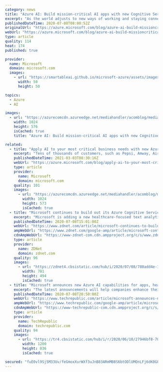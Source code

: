 ```yaml
---
category: news
title: "Azure AI: Build mission-critical AI apps with new Cognitive Services capabilities"
excerpt: "As the world adjusts to new ways of working and staying connected, we remain committed to providing Azure AI solutions to help organizations invent with purpose."
publishedDateTime: 2020-07-08T08:00:52Z
originalUrl: "https://azure.microsoft.com/blog/azure-ai-build-missioncritical-ai-apps-with-new-cognitive-services-capabilities/"
webUrl: "https://azure.microsoft.com/blog/azure-ai-build-missioncritical-ai-apps-with-new-cognitive-services-capabilities/"
type: article
quality: 114
heat: 174
published: true

provider:
  name: Microsoft
  domain: microsoft.com
  images:
    - url: "https://smartableai.github.io/microsoft-azure/assets/images/organizations/microsoft.com-50x50.jpg"
      width: 50
      height: 50

topics:
  - Azure
  - AI

images:
  - url: "https://azurecomcdn.azureedge.net/mediahandler/acomblog/media/Default/blog/6c142214-bbee-499c-bf07-e565fcbc4294.jpg"
    width: 1024
    height: 576
    isCached: true
    title: "Azure AI: Build mission-critical AI apps with new Cognitive Services capabilities"

related:
  - title: "Apply AI to your most critical business needs with new Azure AI capabilities"
    excerpt: "Tens of thousands of customers, such as Pepsi, Amway, Airbus, BBC, and Progressive Insurance are using Azure AI to deliver immersive customer experiences, identify new business opportunities, and drive impact."
    publishedDateTime: 2021-03-03T08:30:16Z
    webUrl: "https://azure.microsoft.com/blog/apply-ai-to-your-most-critical-business-needs-with-new-azure-ai-capabilities/"
    type: article
    provider:
      name: Microsoft
      domain: microsoft.com
    quality: 101
    images:
      - url: "https://azurecomcdn.azureedge.net/mediahandler/acomblog/media/Default/blog/4dd7bc4a-3d76-4af3-9816-0f0b51fd01e1.png"
        width: 1024
        height: 573
        isCached: true
  - title: "Microsoft continues to build out its Azure Cognitive Services API family"
    excerpt: "Microsoft is adding a new healthcare-focused text analytics interface to its family of AI programming interfaces, and it's making generally available Custom Commands and Form Recognizer APIs, as well."
    publishedDateTime: 2020-07-08T15:01:00Z
    webUrl: "https://www.zdnet.com/article/microsoft-continues-to-build-out-its-azure-cognitive-services-api-family/"
    ampWebUrl: "https://www.zdnet.com/google-amp/article/microsoft-continues-to-build-out-its-azure-cognitive-services-api-family/"
    cdnAmpWebUrl: "https://www-zdnet-com.cdn.ampproject.org/c/s/www.zdnet.com/google-amp/article/microsoft-continues-to-build-out-its-azure-cognitive-services-api-family/"
    type: article
    provider:
      name: ZDNet
      domain: zdnet.com
    quality: 96
    images:
      - url: "https://zdnet4.cbsistatic.com/hub/i/2020/07/08/780add4e-19a4-463d-8d25-3a96f4f2afde/cognitiveservicesmicrosoft.jpg"
        width: 781
        height: 494
        isCached: true
  - title: "Microsoft announces new Azure AI capabilities for apps, healthcare, and more"
    excerpt: "The latest announcements will help companies enhance their voice-enabled application experiences and provide critical data management across healthcare industries."
    publishedDateTime: 2020-07-08T20:50:00Z
    webUrl: "https://www.techrepublic.com/article/microsoft-announces-new-azure-ai-capabilities-for-apps-healthcare-and-more/"
    ampWebUrl: "https://www.techrepublic.com/google-amp/article/microsoft-announces-new-azure-ai-capabilities-for-apps-healthcare-and-more/"
    cdnAmpWebUrl: "https://www-techrepublic-com.cdn.ampproject.org/c/s/www.techrepublic.com/google-amp/article/microsoft-announces-new-azure-ai-capabilities-for-apps-healthcare-and-more/"
    type: article
    provider:
      name: TechRepublic
      domain: techrepublic.com
    quality: 94
    images:
      - url: "https://tr4.cbsistatic.com/hub/i/r/2020/06/10/27946bf8-707b-4774-8f90-fe1121ea78b4/resize/1200x/57eed99cd6ea6ce4842383677842ede0/artificial-intelligence-image.jpg"
        width: 1200
        height: 836
        isCached: true

secured: "fuE0vl9Sj5M33Uv/feGmoxXurWXf3uJnB83ARmMB8S6btODlUMOnLFj6dK0GFYjqGnAbr3SBnz3ewbzpT/lpMB/LrSUsg80bJK7YDZ+jiCYASe0Ab3/Z3P6UZtdS0fVFhJI0H2cH7WrtJOGowpdeiEfkuLIS2/YUeg+HTSbsoR8K6y7aPvMhjRcBMO+1w55QRe0f2OEw5VyF/3eiUjL/1Vi9TMTYM7uTx5HoNwMa9KeXKrpaNKVKvsiJQe2FqJM3G4E3XR8PYcNd/o1ELAs49nGdvqfL9nCulBreaM5jFq8M2pcMD+cmmSTuPdSdwRUOLjJ082vnNR6lELRVpYlngguarcfxKLwrSl8e6Gnoxm4=;xb69cWOStGO3d9swf3EwcA=="
---
```


